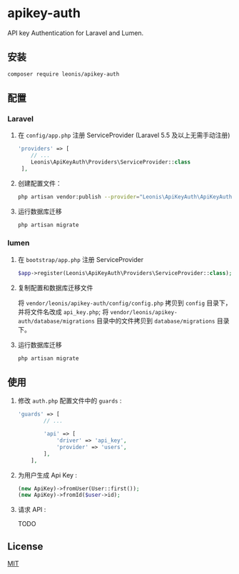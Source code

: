 # apikey-auth

API key Authentication for Laravel and Lumen.

## 安装

```bash
composer require leonis/apikey-auth
```

## 配置

### Laravel

1. 在 `config/app.php` 注册 ServiceProvider (Laravel 5.5 及以上无需手动注册)

    ```php
    'providers' => [
        // ...
        Leonis\ApiKeyAuth\Providers\ServiceProvider::class
     ],
     ```

2. 创建配置文件：

    ```bash
    php artisan vendor:publish --provider="Leonis\ApiKeyAuth\ApiKeyAuthServiceProvider"
    ```

3. 运行数据库迁移

    ```bash
    php artisan migrate
    ```

### lumen

1. 在 `bootstrap/app.php` 注册 ServiceProvider

    ```php
    $app->register(Leonis\ApiKeyAuth\Providers\ServiceProvider::class);
    ```

2. 复制配置和数据库迁移文件  

    将 `vendor/leonis/apikey-auth/config/config.php` 拷贝到 `config` 目录下，并将文件名改成 `api_key.php`;
    将 `vendor/leonis/apikey-auth/database/migrations` 目录中的文件拷贝到 `database/migrations` 目录下。

3. 运行数据库迁移

    ```bash
    php artisan migrate
    ```

## 使用

1. 修改 `auth.php` 配置文件中的 `guards` :
    ```php
    'guards' => [
            // ...
    
            'api' => [
                'driver' => 'api_key',
                'provider' => 'users',
            ],
        ],
    ```

2. 为用户生成 Api Key :
    ```php
    (new ApiKey)->fromUser(User::first());
    (new ApiKey)->fromId($user->id);
    ```

3. 请求 API :

    TODO
    
## License

[MIT](https://opensource.org/licenses/MIT)
